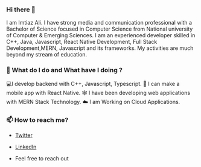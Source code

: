 ### Hi there 👋

I am Imtiaz Ali. I have strong media and communication professional with a Bachelor of Science focused in Computer Science  from National university of Computer & Emerging Sciences. I am an experienced developer skilled in C++, Java, Javascript, React Native Development, Full Stack Development,MERN, Javascript and its frameworks. My activities are much beyond my stream of education. 


### 🌱 What do I do and What have I doing ?
 💻I develop backend with C++, Javascript, Typescript.
 📱 I can make a mobile app with React Native.
 🕸 I have been developing web applications with MERN Stack Technology.
 ☁ I am Working on Cloud Applications.


### 📫 How to reach me?
- [Twitter](https://twitter.com/ImtiazA47805538) 
- [LinkedIn](https://www.linkedin.com/in/imtiaz-ali3612/) 



- Feel free to reach out
